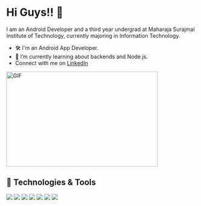 # Hi Guys!! 👋
I am an Android Developer and a third year undergrad at Maharaja Surajmal Institute of Technology, currently majoring in Information Technology.

- 🛠 I'm an Android App Developer.
- 🌱 I’m currently learning about backends and Node.js.
-  Connect with me on [LinkedIn](https://linkedin.com/in/anshul3pathi)

<img align="center" height="250" width="400" alt="GIF" src="https://media.giphy.com/media/giKklFontfveZrNXjz/giphy.gif" />

## 🔧 Technologies & Tools
![](https://img.shields.io/badge/OS-Linux-informational?style=flat&logo=linux&logoColor=white&color=2bbc8a)
![](https://img.shields.io/badge/OS-Windows-informational?style=flat&logo=windows&logoColor=white&color=2bbc8a)
![](https://img.shields.io/badge/Code-Kotlin-informational?style=flat&logo=kotlinn&logoColor=white&color=2bbc8a)
![](https://img.shields.io/badge/Code-Python-informational?style=flat&logo=python&logoColor=white&color=2bbc8a)
![](https://img.shields.io/badge/Code-JavaScript-informational?style=flat&logo=javascript&logoColor=white&color=2bbc8a)
![](https://img.shields.io/badge/Tools-MongoDB-informational?style=flat&logo=mongodb&logoColor=white&color=2bbc8a)
![](https://img.shields.io/badge/Tools-Firebase-informational?style=flat&logo=firebase&logoColor=white&color=2bbc8a)

<!--
**anshul3pathi/anshul3pathi** is a ✨ _special_ ✨ repository because its `README.md` (this file) appears on your GitHub profile.


